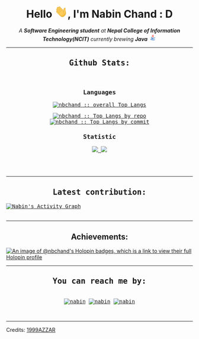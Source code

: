 <div align="center">
<h1 align="center">Hello <img width="35" src="https://github.com/nbchand/nbchand/blob/main/resources/img/waving.gif">, I'm Nabin Chand : D</h1>
<p align="center"><i>A <b>Software Engineering student</b> at <b>Nepal College of Information Technology(NCIT)</b> currently brewing <b>Java</b> <img height="20" width="20" src="https://github.com/nbchand/nbchand/blob/main/resources/img/java.gif">
</i></p>
</div><hr>
  <div>
  <samp>
    <h2 align="center"> Github Stats: </h2>
      <br/>

  <summary><h3 align="center">Languages</h3></summary>
            <p align="center">
        <a href="https://github.com/nbchand/">
          <img src="https://github-readme-stats-nbchand.vercel.app/api/top-langs/?username=nbchand&langs_count=6&theme=gruvbox&layout=compact&hide_border=true"
          alt="nbchand :: overall Top Langs " /></a>
      </p>
        <p align="center">
          <a href="https://github.com/nbchand/">
          <img width="45%" src="https://github-profile-summary-cards.vercel.app/api/cards/repos-per-language?username=nbchand&theme=gruvbox&layout=compact&hide_border=true"
          alt="nbchand :: Top Langs by repo" />
          <img width="45%" src="https://github-profile-summary-cards.vercel.app/api/cards/most-commit-language?username=nbchand&theme=gruvbox&layout=compact&hide_border=true"
          alt="nbchand :: Top Langs by commit" />
          </a>
        </p>

  <summary><h3 align="center">Statistic</h3></summary>
        <p align="center">
          <a href="https://github.com/nbchand/">
          <img width="49.5%" src="https://github-readme-stats.vercel.app/api?username=nbchand&show_icons=true&theme=gruvbox&hide_border=true" />
          <img width="49.5%" src="https://github-readme-streak-stats.herokuapp.com/?user=nbchand&theme=gruvbox&hide_border=true" />
          </a>
       </p>
     <br>
     </samp>
  </div>

<div>
  <samp>
  <br/><hr>
  <h2 align="center"> Latest contribution: </h2>
<a href="https://github.com/ashutosh00710/github-readme-activity-graph">
  <img alt="Nabin's Activity Graph" src="https://github-readme-activity-graph.cyclic.app/graph?username=nbchand&theme=github-compact&hide_border=true" /></a>
  </samp>
</div><br/><hr>

<div>
  <h2 align="center"> Achievements: </h2>

[![An image of @nbchand's Holopin badges, which is a link to view their full Holopin profile](https://holopin.me/nbchand)](https://holopin.io/@nbchand)

</div>

<hr>
<div>
  <samp>
    <h2 align="center">You can reach me by:</h2>
    <p align="center">
      <br/>
      <a href="https://www.linkedin.com/in/nbchand/" target="blank"><img align="center"
         src="https://img.shields.io/badge/linkedin-%231DA1F2.svg?style=for-the-badge&logo=linkedin&logoColor=white"
         alt="nabin" height="30"/></a>
      <a href="https://fb.com/nab1n" target="blank"><img align="center"
         src="https://img.shields.io/badge/facebook-4267B2.svg?style=for-the-badge&logo=facebook&logoColor=white"
         alt="nabin" height="30"/></a>
      <a href="mailto:narenchand02@gmail.com" target="blank"><img align="center"
         src="https://img.shields.io/badge/gmail-EA4335.svg?style=for-the-badge&logo=gmail&logoColor=white"
         alt="nabin" height="30"/></a>
    </p>
  </samp>
</div><br/>

---

Credits: [1999AZZAR](https://github.com/1999AZZAR)
